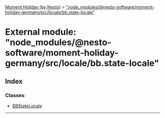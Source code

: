 [Moment Holiday (by Nesto)](../README.md) > ["node_modules/@nesto-software/moment-holiday-germany/src/locale/bb.state-locale"](../modules/_node_modules__nesto_software_moment_holiday_germany_src_locale_bb_state_locale_.md)

# External module: "node_modules/@nesto-software/moment-holiday-germany/src/locale/bb.state-locale"

## Index

### Classes

* [BBStateLocale](../classes/_node_modules__nesto_software_moment_holiday_germany_src_locale_bb_state_locale_.bbstatelocale.md)

---

